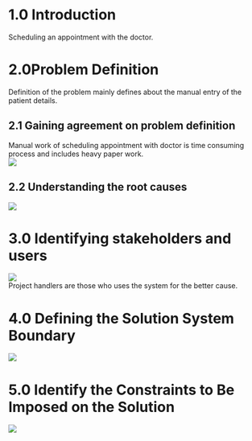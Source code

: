 

# 1.0 Introduction #

Scheduling an appointment with the doctor.

# 2.0Problem Definition #
Definition of the problem mainly defines about the manual entry of the patient details.

## 2.1 Gaining agreement on problem definition ##

Manual work of scheduling appointment with doctor is time consuming process and includes heavy paper work.<br>
<img src='http://scheduling-system.googlecode.com/files/0ne%5B1%5D.jpg' />
<h2>2.2 Understanding the root causes</h2>
<img src='http://scheduling-system.googlecode.com/files/fishbone.png' />
<h1>3.0 Identifying stakeholders and users</h1>
<img src='http://scheduling-system.googlecode.com/files/userstake.jpg' /><br>
Project handlers are those who uses the system for the better cause.<br>
<h1>4.0 Defining the Solution System Boundary</h1>

<img src='http://scheduling-system.googlecode.com/files/solution%20system.jpg' />

<h1>5.0 Identify the Constraints to Be Imposed on the Solution</h1>
<img src='http://scheduling-system.googlecode.com/files/5.png' />